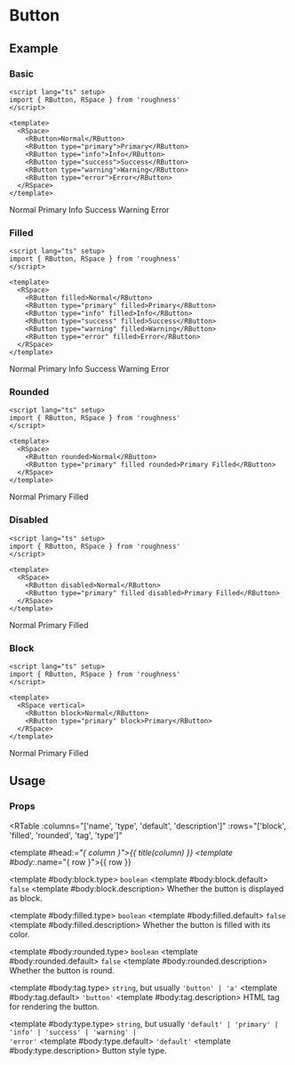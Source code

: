 <script lang="ts" setup>
import { RButton, RSpace, RTable } from 'roughness'
import { title } from '../utils/helpers'
</script>

# Button

## Example

### Basic

```vue
<script lang="ts" setup>
import { RButton, RSpace } from 'roughness'
</script>

<template>
  <RSpace>
    <RButton>Normal</RButton>
    <RButton type="primary">Primary</RButton>
    <RButton type="info">Info</RButton>
    <RButton type="success">Success</RButton>
    <RButton type="warning">Warning</RButton>
    <RButton type="error">Error</RButton>
  </RSpace>
</template>
```

<RSpace>
  <RButton>Normal</RButton>
  <RButton type="primary">Primary</RButton>
  <RButton type="info">Info</RButton>
  <RButton type="success">Success</RButton>
  <RButton type="warning">Warning</RButton>
  <RButton type="error">Error</RButton>
</RSpace>

### Filled

```vue
<script lang="ts" setup>
import { RButton, RSpace } from 'roughness'
</script>

<template>
  <RSpace>
    <RButton filled>Normal</RButton>
    <RButton type="primary" filled>Primary</RButton>
    <RButton type="info" filled>Info</RButton>
    <RButton type="success" filled>Success</RButton>
    <RButton type="warning" filled>Warning</RButton>
    <RButton type="error" filled>Error</RButton>
  </RSpace>
</template>
```

<RSpace>
  <RButton filled>Normal</RButton>
  <RButton type="primary" filled>Primary</RButton>
  <RButton type="info" filled>Info</RButton>
  <RButton type="success" filled>Success</RButton>
  <RButton type="warning" filled>Warning</RButton>
  <RButton type="error" filled>Error</RButton>
</RSpace>

### Rounded

```vue
<script lang="ts" setup>
import { RButton, RSpace } from 'roughness'
</script>

<template>
  <RSpace>
    <RButton rounded>Normal</RButton>
    <RButton type="primary" filled rounded>Primary Filled</RButton>
  </RSpace>
</template>
```

<RSpace>
  <RButton rounded>Normal</RButton>
  <RButton type="primary" filled rounded>Primary Filled</RButton>
</RSpace>

### Disabled

```vue
<script lang="ts" setup>
import { RButton, RSpace } from 'roughness'
</script>

<template>
  <RSpace>
    <RButton disabled>Normal</RButton>
    <RButton type="primary" filled disabled>Primary Filled</RButton>
  </RSpace>
</template>
```

<RSpace>
  <RButton disabled>Normal</RButton>
  <RButton type="primary" filled disabled>Primary Filled</RButton>
</RSpace>

### Block

```vue
<script lang="ts" setup>
import { RButton, RSpace } from 'roughness'
</script>

<template>
  <RSpace vertical>
    <RButton block>Normal</RButton>
    <RButton type="primary" block>Primary</RButton>
  </RSpace>
</template>
```

<RSpace vertical>
  <RButton block>Normal</RButton>
  <RButton type="primary" filled block>Primary Filled</RButton>
</RSpace>

## Usage

### Props

<RTable
  :columns="['name', 'type', 'default', 'description']"
  :rows="['block', 'filled', 'rounded', 'tag', 'type']"
>
  <template #head:*="{ column }">{{ title(column) }}</template>
  <template #body:*.name="{ row }">{{ row }}</template>

  <template #body:block.type>
    <code>boolean</code>
  </template>
  <template #body:block.default>
    <code>false</code>
  </template>
  <template #body:block.description>
    Whether the button is displayed as block.
  </template>

  <template #body:filled.type>
    <code>boolean</code>
  </template>
  <template #body:filled.default>
    <code>false</code>
  </template>
  <template #body:filled.description>
    Whether the button is filled with its color.
  </template>

  <template #body:rounded.type>
    <code>boolean</code>
  </template>
  <template #body:rounded.default>
    <code>false</code>
  </template>
  <template #body:rounded.description>
    Whether the button is round.
  </template>

  <template #body:tag.type>
    <code>string</code>, but usually <code>'button' | 'a'</code>
  </template>
  <template #body:tag.default>
    <code>'button'</code>
  </template>
  <template #body:tag.description>
    HTML tag for rendering the button.
  </template>

  <template #body:type.type>
    <code>string</code>, but usually <code>'default' | 'primary' | 'info' | 'success' | 'warning' | 'error'</code>
  </template>
  <template #body:type.default>
    <code>'default'</code>
  </template>
  <template #body:type.description>
    Button style type.
  </template>
</RTable>
